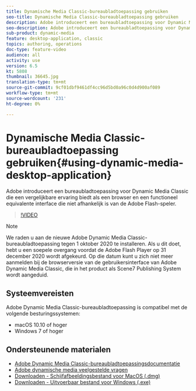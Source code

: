 ```yaml
---
title: Dynamische Media Classic-bureaubladtoepassing gebruiken
seo-title: Dynamische Media Classic-bureaubladtoepassing gebruiken
description: Adobe introduceert een bureaubladtoepassing voor Dynamic Media Classic-gebruikers die niet langer afhankelijk zijn van Adobe Flash-technologie in de browser.
seo-description: Adobe introduceert een bureaubladtoepassing voor Dynamic Media Classic-gebruikers die niet langer afhankelijk zijn van Adobe Flash-technologie in de browser.
sub-product: dynamic-media
feature: desktop-application, classic
topics: authoring, operations
doc-type: feature-video
audience: all
activity: use
version: 6.5
kt: 5808
thumbnail: 36645.jpg
translation-type: tm+mt
source-git-commit: 9cf01dbf9461df4cc96d5bd0a96c0d4d900af089
workflow-type: tm+mt
source-wordcount: '231'
ht-degree: 0%

---
```



# Dynamische Media Classic-bureaubladtoepassing gebruiken{#using-dynamic-media-desktop-application}

Adobe introduceert een bureaubladtoepassing voor Dynamic Media Classic die een vergelijkbare ervaring biedt als een browser en een functioneel equivalente interface die niet afhankelijk is van de Adobe Flash-speler.

>[!VIDEO](https://video.tv.adobe.com/v/36645/?quality=12)

>[!NOTE]
>
> We raden u aan de nieuwe Adobe Dynamic Media Classic-bureaubladtoepassing tegen 1 oktober 2020 te installeren. Als u dit doet, hebt u een soepele overgang voordat de Adobe Flash Player op 31 december 2020 wordt afgekeurd. Op die datum kunt u zich niet meer aanmelden bij de browserversie van de gebruikersinterface van Adobe Dynamic Media Classic, die in het product als Scene7 Publishing System wordt aangeduid.

## Systeemvereisten

Adobe Dynamic Media Classic-bureaubladtoepassing is compatibel met de volgende besturingssystemen:

* macOS 10.10 of hoger
* Windows 7 of hoger

## Ondersteunende materialen

* [Adobe Dynamic Media Classic-bureaubladtoepassingsdocumentatie](https://docs.adobe.com/content/help/en/dynamic-media-classic/using/intro/dynamic-media-classic-desktop-app.html)
* [Adobe dynamische media veelgestelde vragen](https://docs.adobe.com/content/help/en/dynamic-media-classic/using/new-ui-2020.html)
* [Downloaden - Schijfafbeeldingsbestand voor MacOS (.dmg)](http://download.macromedia.com/dynamic-media-classic/20.20.1/adobe-dynamic-media-classic-20.20.1.dmg)
* [Downloaden - Uitvoerbaar bestand voor Windows (.exe)](http://download.macromedia.com/dynamic-media-classic/20.20.1/adobe-dynamic-media-classic-20.20.1.exe)
